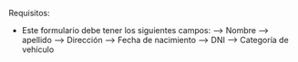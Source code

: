 Requisitos:
- Este formulario debe tener los siguientes campos:
--> Nombre 
--> apellido
--> Dirección
--> Fecha de nacimiento
--> DNI
-->  Categoría de vehículo
